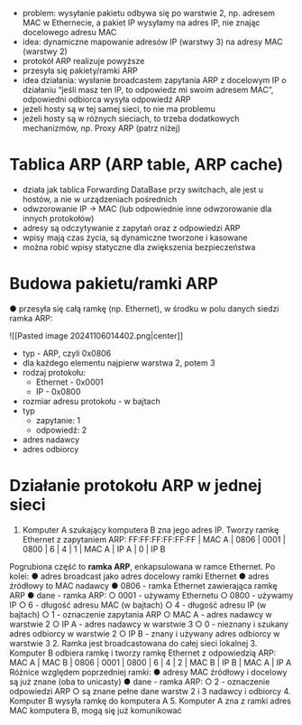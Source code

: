 
- problem: wysyłanie pakietu odbywa się po warstwie 2, np. adresem MAC w Ethernecie, a pakiet IP wysyłamy na adres IP, nie znając docelowego adresu MAC
- idea: dynamiczne mapowanie adresów IP (warstwy 3) na adresy MAC (warstwy 2)
- protokół ARP realizuje powyższe
- przesyła się pakiety/ramki ARP
- idea działania: wysłanie broadcastem zapytania ARP z docelowym IP o działaniu “jeśli masz ten IP, to odpowiedz mi swoim adresem MAC”, odpowiedni odbiorca wysyła odpowiedź ARP
- jeżeli hosty są w tej samej sieci, to nie ma problemu
- jeżeli hosty są w różnych sieciach, to trzeba dodatkowych mechanizmów, np. Proxy ARP (patrz niżej)

# Tablica ARP (ARP table, ARP cache)

- działa jak tablica Forwarding DataBase przy switchach, ale jest u hostów, a nie w urządzeniach pośrednich
- odwzorowanie IP -> MAC (lub odpowiednie inne odwzorowanie dla innych protokołów)
- adresy są odczytywanie z zapytań oraz z odpowiedzi ARP
- wpisy mają czas życia, są dynamiczne tworzone i kasowane
- można robić wpisy statyczne dla zwiększenia bezpieczeństwa

# Budowa pakietu/ramki ARP

● przesyła się całą ramkę (np. Ethernet), w środku w polu danych siedzi ramka ARP:

![[Pasted image 20241106014402.png|center]]

- typ - ARP, czyli 0x0806
- dla każdego elementu najpierw warstwa 2, potem 3
- rodzaj protokołu:
	- Ethernet - 0x0001
	- IP - 0x0800
- rozmiar adresu protokołu - w bajtach
- typ
	- zapytanie: 1
	- odpowiedź: 2
- adres nadawcy
- adres odbiorcy

# Działanie protokołu ARP w jednej sieci
1. Komputer A szukający komputera B zna jego adres IP. Tworzy ramkę Ethernet z zapytaniem ARP:
FF:FF:FF:FF:FF:FF | MAC A | 0806 | 0001 | 0800 | 6 | 4 | 1 | MAC A | IP A | 0 | IP B

Pogrubiona część to **ramka ARP**, enkapsulowana w ramce Ethernet.
Po kolei:
● adres broadcast jako adres docelowy ramki Ethernet
● adres źródłowy to MAC nadawcy
● 0806 - ramka Ethernet zawierająca ramkę ARP
● dane - ramka ARP:
○ 0001 - używamy Ethernetu
○ 0800 - używamy IP
○ 6 - długość adresu MAC (w bajtach)
○ 4 - długość adresu IP (w bajtach)
○ 1 - oznaczenie zapytania ARP
○ MAC A - adres nadawcy w warstwie 2
○ IP A - adres nadawcy w warstwie 3
○ 0 - nieznany i szukany adres odbiorcy w warstwie 2
○ IP B - znany i używany adres odbiorcy w warstwie 3
2. Ramka jest broadcastowana do całej sieci lokalnej
3. Komputer B odbiera ramkę i tworzy ramkę Ethernet z odpowiedzią ARP:
MAC A | MAC B | 0806 | 0001 | 0800 | 6 | 4 | 2 | MAC B | IP B | MAC A | IP A
Różnice względem poprzedniej ramki:
● adresy MAC źródłowy i docelowy są już znane (oba to unicasty)
● dane - ramka ARP:
○ 2 - oznaczenie odpowiedzi ARP
○ są znane pełne dane warstw 2 i 3 nadawcy i odbiorcy
4. Komputer B wysyła ramkę do komputera A
5. Komputer A zna z ramki adres MAC komputera B, mogą się już komunikować